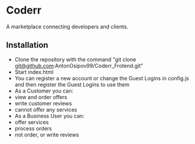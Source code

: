 # Coderr
A marketplace connecting developers and clients.
## Installation
* Clone the repository with the command "git clone git@github.com:AntonOsipov99/Coderr_Frotend.git"
* Start index.html
* You can register a new account or change the Guest Logins in config.js and then register the Guest Logins to use them
* As a Customer you can:
* view and order offers
* write customer reviews
* cannot offer any services
* As a Business User you can:
* offer services
* process orders
* not order, or write reviews
 
